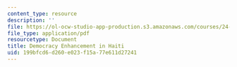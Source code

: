 ```yaml
---
content_type: resource
description: ''
file: https://ol-ocw-studio-app-production.s3.amazonaws.com/courses/24-912-black-matters-introduction-to-black-studies-spring-2017/199bfcd6d260e023f15a77e611d27241_MIT24_912s17_haiti.pdf
file_type: application/pdf
resourcetype: Document
title: Democracy Enhancement in Haiti
uid: 199bfcd6-d260-e023-f15a-77e611d27241
---
```

